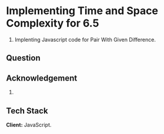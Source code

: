 
# Implementing Time and Space Complexity for 6.5
1. Implenting Javascript code for Pair With Given Difference.
## Question


## Acknowledgement
1. 
## Tech Stack

**Client:** JavaScript.



